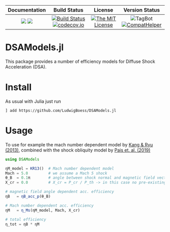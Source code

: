 | **Documentation**                                                 | **Build Status**                                                                                | **License**                                                                                | **Version Status** |
|:-----------------------------------------------------------------:|:-----------------------------------------------------------------------------------------------:| :-----------------------------------------------------------------------------------------------:|:-----------:|
[![](https://img.shields.io/badge/docs-stable-blue.svg)](https://LudwigBoess.github.io/DSAModels.jl/stable) [![](https://img.shields.io/badge/docs-dev-blue.svg)](https://LudwigBoess.github.io/DSAModels.jl/dev) | [![Build Status](https://github.com/LudwigBoess/DSAModels.jl/actions/workflows/jlpkgbutler-ci-master-workflow.yml/badge.svg)](https://github.com/LudwigBoess/DSAModels.jl/actions/workflows/jlpkgbutler-ci-master-workflow.yml) [![codecov.io](https://codecov.io/gh/LudwigBoess/DSAModels.jl/coverage.svg?branch=main)](https://codecov.io/gh/LudwigBoess/DSAModels.jl?branch=main) | [![The MIT License](https://img.shields.io/badge/license-MIT-orange.svg)](LICENSE.md) | ![TagBot](https://github.com/LudwigBoess/DSAModels.jl/workflows/TagBot/badge.svg) [![CompatHelper](https://github.com/LudwigBoess/DSAModels.jl/actions/workflows/jlpkgbutler-compathelper-workflow.yml/badge.svg)](https://github.com/LudwigBoess/DSAModels.jl/actions/workflows/jlpkgbutler-compathelper-workflow.yml) |

# DSAModels.jl

This package provides a number of efficiency models for Diffuse Shock Acceleration (DSA).

# Install

As usual with Julia just run

```
] add https://github.com/LudwigBoess/DSAModels.jl
```

# Usage

To use for example the mach number dependent model by [Kang & Ryu (2013)](https://arxiv.org/pdf/1212.3246.pdf), combined with the shock obliquity model by [Pais et. al. (2019)](http://arxiv.org/abs/1907.04300)

```julia
using DSAModels

ηM_model = KR13()  # Mach number dependent model
Mach = 5.0         # we assume a Mach 5 shock
θ_B  = 0.1π        # angle between shock normal and magnetic field vector
X_cr = 0.0         # X_cr = P_cr / P_th -> in this case no pre-existing CRs

# magnetic field angle dependent acc. efficiency
ηB   = ηB_acc_p(θ_B)  

# Mach number dependent acc. efficiency
ηM   = η_Ms(ηM_model, Mach, X_cr)

# total efficiency
η_tot = ηB * ηM
```